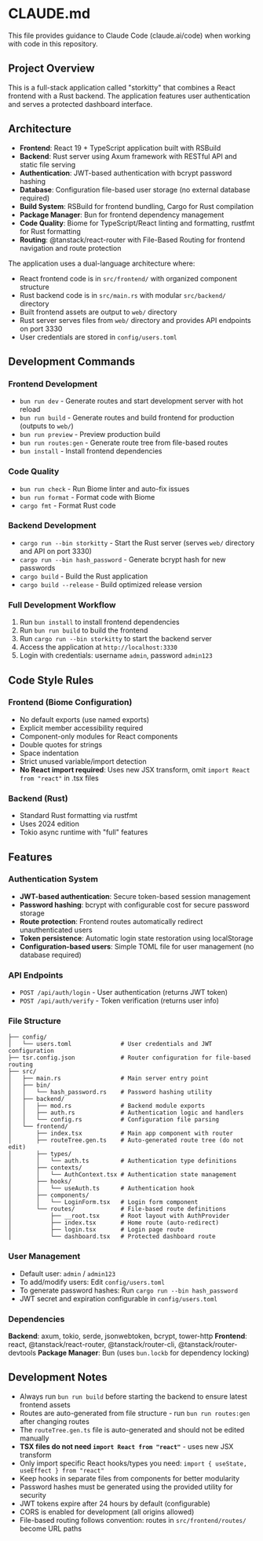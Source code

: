 # CLAUDE.md

This file provides guidance to Claude Code (claude.ai/code) when working with code in this repository.

## Project Overview

This is a full-stack application called "storkitty" that combines a React frontend with a Rust backend. The application features user authentication and serves a protected dashboard interface.

## Architecture

- **Frontend**: React 19 + TypeScript application built with RSBuild
- **Backend**: Rust server using Axum framework with RESTful API and static file serving
- **Authentication**: JWT-based authentication with bcrypt password hashing
- **Database**: Configuration file-based user storage (no external database required)
- **Build System**: RSBuild for frontend bundling, Cargo for Rust compilation
- **Package Manager**: Bun for frontend dependency management
- **Code Quality**: Biome for TypeScript/React linting and formatting, rustfmt for Rust formatting
- **Routing**: @tanstack/react-router with File-Based Routing for frontend navigation and route protection

The application uses a dual-language architecture where:
- React frontend code is in `src/frontend/` with organized component structure
- Rust backend code is in `src/main.rs` with modular `src/backend/` directory
- Built frontend assets are output to `web/` directory
- Rust server serves files from `web/` directory and provides API endpoints on port 3330
- User credentials are stored in `config/users.toml`

## Development Commands

### Frontend Development
- `bun run dev` - Generate routes and start development server with hot reload
- `bun run build` - Generate routes and build frontend for production (outputs to `web/`)
- `bun run preview` - Preview production build
- `bun run routes:gen` - Generate route tree from file-based routes
- `bun install` - Install frontend dependencies

### Code Quality
- `bun run check` - Run Biome linter and auto-fix issues
- `bun run format` - Format code with Biome
- `cargo fmt` - Format Rust code

### Backend Development
- `cargo run --bin storkitty` - Start the Rust server (serves `web/` directory and API on port 3330)
- `cargo run --bin hash_password` - Generate bcrypt hash for new passwords
- `cargo build` - Build the Rust application
- `cargo build --release` - Build optimized release version

### Full Development Workflow
1. Run `bun install` to install frontend dependencies
2. Run `bun run build` to build the frontend
3. Run `cargo run --bin storkitty` to start the backend server
4. Access the application at `http://localhost:3330`
5. Login with credentials: username `admin`, password `admin123`

## Code Style Rules

### Frontend (Biome Configuration)
- No default exports (use named exports)
- Explicit member accessibility required
- Component-only modules for React components
- Double quotes for strings
- Space indentation
- Strict unused variable/import detection
- **No React import required**: Uses new JSX transform, omit `import React from "react"` in .tsx files

### Backend (Rust)
- Standard Rust formatting via rustfmt
- Uses 2024 edition
- Tokio async runtime with "full" features

## Features

### Authentication System
- **JWT-based authentication**: Secure token-based session management
- **Password hashing**: bcrypt with configurable cost for secure password storage
- **Route protection**: Frontend routes automatically redirect unauthenticated users
- **Token persistence**: Automatic login state restoration using localStorage
- **Configuration-based users**: Simple TOML file for user management (no database required)

### API Endpoints
- `POST /api/auth/login` - User authentication (returns JWT token)
- `POST /api/auth/verify` - Token verification (returns user info)

### File Structure
```
├── config/
│   └── users.toml              # User credentials and JWT configuration
├── tsr.config.json             # Router configuration for file-based routing
├── src/
│   ├── main.rs                 # Main server entry point
│   ├── bin/
│   │   └── hash_password.rs    # Password hashing utility
│   ├── backend/
│   │   ├── mod.rs              # Backend module exports
│   │   ├── auth.rs             # Authentication logic and handlers
│   │   └── config.rs           # Configuration file parsing
│   └── frontend/
│       ├── index.tsx           # Main app component with router
│       ├── routeTree.gen.ts    # Auto-generated route tree (do not edit)
│       ├── types/
│       │   └── auth.ts         # Authentication type definitions
│       ├── contexts/
│       │   └── AuthContext.tsx # Authentication state management
│       ├── hooks/
│       │   └── useAuth.ts      # Authentication hook
│       ├── components/
│       │   └── LoginForm.tsx   # Login form component
│       └── routes/             # File-based route definitions
│           ├── __root.tsx      # Root layout with AuthProvider
│           ├── index.tsx       # Home route (auto-redirect)
│           ├── login.tsx       # Login page route
│           └── dashboard.tsx   # Protected dashboard route
```

### User Management
- Default user: `admin` / `admin123`
- To add/modify users: Edit `config/users.toml`
- To generate password hashes: Run `cargo run --bin hash_password`
- JWT secret and expiration configurable in `config/users.toml`

### Dependencies
**Backend**: axum, tokio, serde, jsonwebtoken, bcrypt, tower-http
**Frontend**: react, @tanstack/react-router, @tanstack/router-cli, @tanstack/router-devtools
**Package Manager**: Bun (uses `bun.lockb` for dependency locking)

## Development Notes
- Always run `bun run build` before starting the backend to ensure latest frontend assets
- Routes are auto-generated from file structure - run `bun run routes:gen` after changing routes
- The `routeTree.gen.ts` file is auto-generated and should not be edited manually
- **TSX files do not need `import React from "react"`** - uses new JSX transform
- Only import specific React hooks/types you need: `import { useState, useEffect } from "react"`
- Keep hooks in separate files from components for better modularity
- Password hashes must be generated using the provided utility for security
- JWT tokens expire after 24 hours by default (configurable)
- CORS is enabled for development (all origins allowed)
- File-based routing follows convention: routes in `src/frontend/routes/` become URL paths
